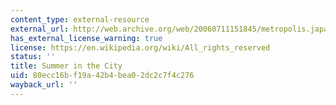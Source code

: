 ```yaml
---
content_type: external-resource
external_url: http://web.archive.org/web/20060711151845/metropolis.japantoday.com/tokyofeaturestories/383/tokyofeaturestoriesinc.htm
has_external_license_warning: true
license: https://en.wikipedia.org/wiki/All_rights_reserved
status: ''
title: Summer in the City
uid: 80ecc16b-f19a-42b4-bea0-2dc2c7f4c276
wayback_url: ''
---
```

